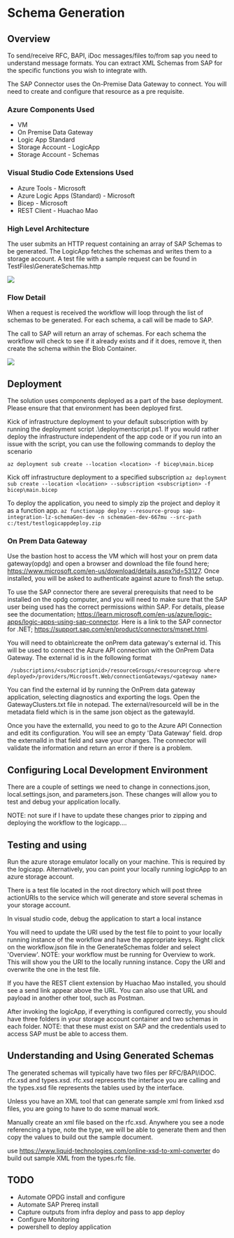 # Schema Generation

## Overview
To send/receive RFC, BAPI, iDoc messages/files to/from sap you need to understand message formats.  You can extract XML Schemas from SAP for the specific functions you wish to integrate with.

The SAP Connector uses the On-Premise Data Gateway to connect.  You will need to create and configure that resource as a pre requisite.

### Azure Components Used
- VM
- On Premise Data Gateway
- Logic App Standard
- Storage Account - LogicApp
- Storage Account - Schemas

### Visual Studio Code Extensions Used
- Azure Tools - Microsoft
- Azure Logic Apps (Standard) - Microsoft
- Bicep - Microsoft
- REST Client - Huachao Mao

### High Level Architecture

The user submits an HTTP request containing an array of SAP Schemas to be generated.  The LogicApp fetches the schemas and writes them to a storage account.  A test file with a sample request can be found in TestFiles\GenerateSchemas.http

![](images/GenerateSchemaOverview.png)


### Flow Detail

When a request is received the workflow will loop through the list of schemas to be generated.  For each schema, a call will be made to SAP.

The call to SAP will return an array of schemas.  For each schema the workflow will check to see if it already exists and if it does, remove it, then create the schema within the Blob Container.

![](images/GenerateSchemaFlowDetail.png)

## Deployment
The solution uses components deployed as a part of the base deployment.  Please ensure that that environment has been deployed first.

Kick of infrastructure deployment to your default subscription with by running the deployment script .\deploymentscript.ps1.  If you would rather deploy the infrastructure independent of the app code or if you run into an issue with the script, you can use the following commands to deploy the scenario

```az deployment sub create --location <location> -f bicep\main.bicep ```

Kick off infrastructure deployment to a specified subscription
```az deployment sub create --location <location> --subscription <subscription> -f bicep\main.bicep ```

To deploy the application, you need to simply zip the project and deploy it as a function app.
``` az functionapp deploy --resource-group sap-integration-lz-schemaGen-dev -n schemaGen-dev-667mu --src-path c:/test/testlogicappdeploy.zip ```

### On Prem Data Gateway
Use the bastion host to access the VM which will host your on prem data gateway(opdg) and open a browser and download the file found here; https://www.microsoft.com/en-us/download/details.aspx?id=53127.  Once installed, you will be asked to authenticate against azure to finsh the setup.

To use the SAP connector there are several prerequisits that need to be installed on the opdg computer, and you will need to make sure that the SAP user being used has the correct permissions within SAP.  For details, please see the documentation; https://learn.microsoft.com/en-us/azure/logic-apps/logic-apps-using-sap-connector.  Here is a link to the SAP connector for .NET; https://support.sap.com/en/product/connectors/msnet.html.


You will need to obtain\create the onPrem data gateway's external id.  This will be used to connect the Azure API connection with the OnPrem Data Gateway.  The external id is in the following format

```  /subscriptions/<subscriptionid>/resourceGroups/<resourcegroup where deployed>/providers/Microosft.Web/connectionGateways/<gateway name>  ```

You  can find the external id by running the OnPrem data gateway application, selecting diagnostics and exporting the logs.  Open the GatewayClusters.txt file in notepad.  The external/resourceId will be in the metadata field which is in the same json object as the gatewayId.

Once you have the externalId, you need to go to the Azure API Connection and edit its configuration.  You will see an empty 'Data Gateway' field.  drop the externalId in that field and save your changes.  The connector will validate the information and return an error if there is a problem.  

## Configuring Local Development Environment
There are a couple of settings we need to change in connections.json, local.settings.json, and parameters.json.  These changes will allow you to test and debug your application locally.

NOTE: not sure if I have to update these changes prior to zipping and deploying the workflow to the logicapp.... 

## Testing and using
Run the azure storage emulator locally on your machine.  This is required by the logicapp.  Alternatively, you can point your locally running logicApp to an azure storage account.

There is a test file located in the root directory which will post three actionURIs to the service which will generate and store several schemas in your storage account.

In visual studio code, debug the application to start a local instance

You will need to update the URI used by the test file to point to your locally running instance of the workflow and have the appropriate keys.  Right click on the workflow.json file in the GenerateSchemas folder and select 'Overview'.  NOTE: your workflow must be running for Overview to work.  This will show you the URI to the locally running instance.  Copy the URI and overwrite the one in the test file.

If you have the REST client extension by Huachao Mao installed, you should see a send link appear above the URL.  You can also use that URL and payload in another other tool, such as Postman.

After invoking the logicApp, if everything is configured correctly, you should have three folders in your storage account container and two schemas in each folder.  NOTE: that these must exist on SAP and the credentials used to access SAP must be able to access them.

## Understanding and Using Generated Schemas
The generated schemas will typically have two files per RFC/BAPI/iDOC.  rfc.xsd and types.xsd.  rfc.xsd represents the interface you are calling and the types.xsd file represents the tables used by the interface.

Unless you have an XML tool that can generate sample xml from linked xsd files, you are going to have to do some manual work.

Manually create an xml file based on the rfc.xsd.  Anywhere you see a node referencing a type, note the type, we will be able to generate them and then copy the values to build out the sample document.

use https://www.liquid-technologies.com/online-xsd-to-xml-converter do build out sample XML from the types.rfc file.

## TODO
- Automate OPDG install and configure
- Automate SAP Prereq install
- Capture outputs from infra deploy and pass to app deploy
- Configure Monitoring
- powershell to deploy application